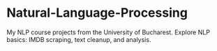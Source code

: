 # Natural-Language-Processing
My NLP course projects from the University of Bucharest. Explore NLP basics: IMDB scraping, text cleanup, and analysis.
